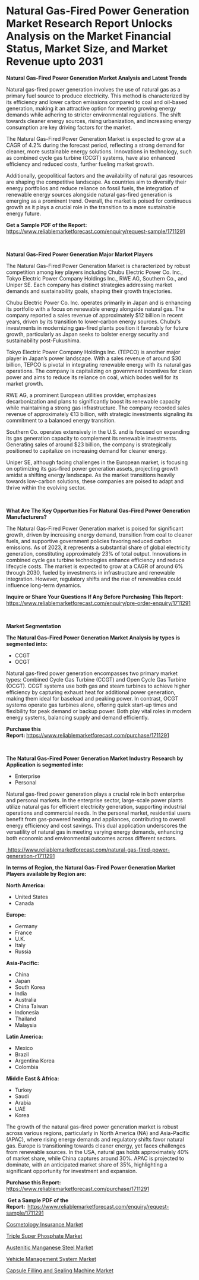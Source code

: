 <p><h1>Natural Gas-Fired Power Generation Market Research Report Unlocks Analysis on the Market Financial Status, Market Size, and Market Revenue upto 2031</h1></p><p><strong>Natural Gas-Fired Power Generation Market Analysis and Latest Trends</strong></p>
<p><p>Natural gas-fired power generation involves the use of natural gas as a primary fuel source to produce electricity. This method is characterized by its efficiency and lower carbon emissions compared to coal and oil-based generation, making it an attractive option for meeting growing energy demands while adhering to stricter environmental regulations. The shift towards cleaner energy sources, rising urbanization, and increasing energy consumption are key driving factors for the market.</p><p>The Natural Gas-Fired Power Generation Market is expected to grow at a CAGR of 4.2% during the forecast period, reflecting a strong demand for cleaner, more sustainable energy solutions. Innovations in technology, such as combined cycle gas turbine (CCGT) systems, have also enhanced efficiency and reduced costs, further fueling market growth. </p><p>Additionally, geopolitical factors and the availability of natural gas resources are shaping the competitive landscape. As countries aim to diversify their energy portfolios and reduce reliance on fossil fuels, the integration of renewable energy sources alongside natural gas-fired generation is emerging as a prominent trend. Overall, the market is poised for continuous growth as it plays a crucial role in the transition to a more sustainable energy future.</p></p>
<p><strong>Get a Sample PDF of the Report:&nbsp;</strong> <a href="https://www.reliablemarketforecast.com/enquiry/request-sample/1711291?utm_campaign=1108&utm_medium=2&utm_source=Github&utm_content=ia&utm_term=22102024&utm_id=natural-gas-fired-power-generation">https://www.reliablemarketforecast.com/enquiry/request-sample/1711291</a></p>
<p>&nbsp;</p>
<p><strong>Natural Gas-Fired Power Generation Major Market Players</strong></p>
<p><p>The Natural Gas-Fired Power Generation Market is characterized by robust competition among key players including Chubu Electric Power Co. Inc., Tokyo Electric Power Company Holdings Inc., RWE AG, Southern Co., and Uniper SE. Each company has distinct strategies addressing market demands and sustainability goals, shaping their growth trajectories.</p><p>Chubu Electric Power Co. Inc. operates primarily in Japan and is enhancing its portfolio with a focus on renewable energy alongside natural gas. The company reported a sales revenue of approximately $12 billion in recent years, driven by its transition to lower-carbon energy sources. Chubu's investments in modernizing gas-fired plants position it favorably for future growth, particularly as Japan seeks to bolster energy security and sustainability post-Fukushima.</p><p>Tokyo Electric Power Company Holdings Inc. (TEPCO) is another major player in Japan’s power landscape. With a sales revenue of around $30 billion, TEPCO is pivotal in integrating renewable energy with its natural gas operations. The company is capitalizing on government incentives for clean power and aims to reduce its reliance on coal, which bodes well for its market growth.</p><p>RWE AG, a prominent European utilities provider, emphasizes decarbonization and plans to significantly boost its renewable capacity while maintaining a strong gas infrastructure. The company recorded sales revenue of approximately €13 billion, with strategic investments signaling its commitment to a balanced energy transition.</p><p>Southern Co. operates extensively in the U.S. and is focused on expanding its gas generation capacity to complement its renewable investments. Generating sales of around $23 billion, the company is strategically positioned to capitalize on increasing demand for cleaner energy.</p><p>Uniper SE, although facing challenges in the European market, is focusing on optimizing its gas-fired power generation assets, projecting growth amidst a shifting energy landscape. As the market transitions heavily towards low-carbon solutions, these companies are poised to adapt and thrive within the evolving sector.</p></p>
<p>&nbsp;</p>
<p><strong>What Are The Key Opportunities For Natural Gas-Fired Power Generation Manufacturers?</strong></p>
<p><p>The Natural Gas-Fired Power Generation market is poised for significant growth, driven by increasing energy demand, transition from coal to cleaner fuels, and supportive government policies favoring reduced carbon emissions. As of 2023, it represents a substantial share of global electricity generation, constituting approximately 23% of total output. Innovations in combined cycle gas turbine technologies enhance efficiency and reduce lifecycle costs. The market is expected to grow at a CAGR of around 6% through 2030, fueled by investments in infrastructure and renewable integration. However, regulatory shifts and the rise of renewables could influence long-term dynamics.</p></p>
<p><strong>Inquire or Share Your Questions If Any Before Purchasing This Report:</strong> <a href="https://www.reliablemarketforecast.com/enquiry/pre-order-enquiry/1711291?utm_campaign=1108&utm_medium=2&utm_source=Github&utm_content=ia&utm_term=22102024&utm_id=natural-gas-fired-power-generation">https://www.reliablemarketforecast.com/enquiry/pre-order-enquiry/1711291</a></p>
<p>&nbsp;</p>
<p><strong>Market Segmentation</strong></p>
<p><strong>The Natural Gas-Fired Power Generation Market Analysis by types is segmented into:</strong></p>
<p><ul><li>CCGT</li><li>OCGT</li></ul></p>
<p><p>Natural gas-fired power generation encompasses two primary market types: Combined Cycle Gas Turbine (CCGT) and Open Cycle Gas Turbine (OCGT). CCGT systems use both gas and steam turbines to achieve higher efficiency by capturing exhaust heat for additional power generation, making them ideal for baseload and peaking power. In contrast, OCGT systems operate gas turbines alone, offering quick start-up times and flexibility for peak demand or backup power. Both play vital roles in modern energy systems, balancing supply and demand efficiently.</p></p>
<p><strong>Purchase this Report:&nbsp;</strong><a href="https://www.reliablemarketforecast.com/purchase/1711291?utm_campaign=1108&utm_medium=2&utm_source=Github&utm_content=ia&utm_term=22102024&utm_id=natural-gas-fired-power-generation">https://www.reliablemarketforecast.com/purchase/1711291</a></p>
<p>&nbsp;</p>
<p><strong>The Natural Gas-Fired Power Generation Market Industry Research by Application is segmented into:</strong></p>
<p><ul><li>Enterprise</li><li>Personal</li></ul></p>
<p><p>Natural gas-fired power generation plays a crucial role in both enterprise and personal markets. In the enterprise sector, large-scale power plants utilize natural gas for efficient electricity generation, supporting industrial operations and commercial needs. In the personal market, residential users benefit from gas-powered heating and appliances, contributing to overall energy efficiency and cost savings. This dual application underscores the versatility of natural gas in meeting varying energy demands, enhancing both economic and environmental outcomes across different sectors.</p></p>
<p><a href="https://www.reliablemarketforecast.com/natural-gas-fired-power-generation-r1711291?utm_campaign=1108&utm_medium=2&utm_source=Github&utm_content=ia&utm_term=22102024&utm_id=natural-gas-fired-power-generation">&nbsp;https://www.reliablemarketforecast.com/natural-gas-fired-power-generation-r1711291</a></p>
<p><strong>In terms of Region, the Natural Gas-Fired Power Generation Market Players available by Region are:</strong></p>
<p>
    <p> <strong> North America: </strong>
        <ul>
            <li>United States</li>
            <li>Canada</li>
        </ul>
        </p> 
    <p> <strong> Europe: </strong>
        <ul>
            <li>Germany</li>
            <li>France</li>
            <li>U.K.</li>
            <li>Italy</li>
            <li>Russia</li>
        </ul>
        </p> 
    <p> <strong> Asia-Pacific: </strong>
        <ul>
            <li>China</li>
            <li>Japan</li>
            <li>South Korea</li>
            <li>India</li>
            <li>Australia</li>
            <li>China Taiwan</li>
            <li>Indonesia</li>
            <li>Thailand</li>
            <li>Malaysia</li>
        </ul>
        </p> 
    <p> <strong> Latin America: </strong>
        <ul>
            <li>Mexico</li>
            <li>Brazil</li>
            <li>Argentina Korea</li>
            <li>Colombia</li>
        </ul>
        </p> 
    <p> <strong> Middle East & Africa: </strong>
        <ul>
            <li>Turkey</li>
            <li>Saudi</li>
            <li>Arabia</li>
            <li>UAE</li>
            <li>Korea</li>
        </ul>
    </p>
    </p>
<p><p>The growth of the natural gas-fired power generation market is robust across various regions, particularly in North America (NA) and Asia-Pacific (APAC), where rising energy demands and regulatory shifts favor natural gas. Europe is transitioning towards cleaner energy, yet faces challenges from renewable sources. In the USA, natural gas holds approximately 40% of market share, while China captures around 30%. APAC is projected to dominate, with an anticipated market share of 35%, highlighting a significant opportunity for investment and expansion.</p></p>
<p><strong>Purchase this Report: </strong><a href="https://www.reliablemarketforecast.com/purchase/1711291?utm_campaign=1108&utm_medium=2&utm_source=Github&utm_content=ia&utm_term=22102024&utm_id=natural-gas-fired-power-generation">https://www.reliablemarketforecast.com/purchase/1711291</a></p>
<p>&nbsp;<strong>Get a Sample PDF of the Report:&nbsp;&nbsp;</strong><a href="https://www.reliablemarketforecast.com/enquiry/request-sample/1711291?utm_campaign=1108&utm_medium=2&utm_source=Github&utm_content=ia&utm_term=22102024&utm_id=natural-gas-fired-power-generation">https://www.reliablemarketforecast.com/enquiry/request-sample/1711291</a></p>
<p><strong></strong></p>
<p><p><a href="https://github.com/habinadmshaulz/Market-Research-Report-List-1/blob/main/cosmetology-insurance-market.md?utm_campaign=1108&utm_medium=2&utm_source=Github&utm_content=ia&utm_term=22102024&utm_id=natural-gas-fired-power-generation">Cosmetology Insurance Market</a></p><p><a href="https://medium.com/@rileymgdorcas/triple-super-phosphate-market-regional-outlook-competition-2024-2031-e3b816754623?utm_campaign=1108&utm_medium=2&utm_source=Github&utm_content=ia&utm_term=22102024&utm_id=natural-gas-fired-power-generation">Triple Super Phosphate Market</a></p><p><a href="https://medium.com/@jilliesetpw0/trends-in-the-global-austenitic-manganese-steel-market-forecast-and-analysis-2024-2031-dd159b117871?postPublishedType=repub&utm_campaign=1108&utm_medium=2&utm_source=Github&utm_content=ia&utm_term=22102024&utm_id=natural-gas-fired-power-generation">Austenitic Manganese Steel Market</a></p><p><a href="https://www.linkedin.com/pulse/competitive-intelligence-vehicle-management-system-market-key-cgroe?utm_campaign=1108&utm_medium=2&utm_source=Github&utm_content=ia&utm_term=22102024&utm_id=natural-gas-fired-power-generation">Vehicle Management System Market</a></p><p><a href="https://issuu.com/reportprime-2/docs/capsule-filling-and-sealing-machine_36d150f74379f1?utm_campaign=1108&utm_medium=2&utm_source=Github&utm_content=ia&utm_term=22102024&utm_id=natural-gas-fired-power-generation">Capsule Filling and Sealing Machine Market</a></p></p>